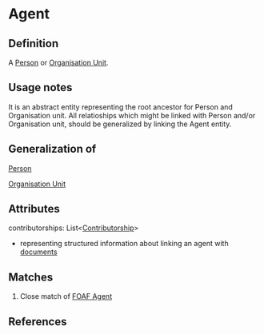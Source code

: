 # Agent

## Definition
A [Person](../entities/Person.md) or [Organisation Unit](../entities/Organisation_Unit.md). 

## Usage notes
It is an abstract entity representing the root ancestor for Person and Organisation unit. All relatioships which might be linked with Person and/or Organisation unit, should be generalized by linking the Agent entity. 

## Generalization of
[Person](../entities/Person.md)

[Organisation Unit](../entities/Organisation_Unit.md)

## Attributes
contributorships: List<[Contributorship](../entities/Contributorship.md)> 
* representing structured information about linking an agent with [documents](../entities/Document.md)  

## Matches
1. Close match of [FOAF Agent](http://xmlns.com/foaf/spec/#term_Agent) 

## References
